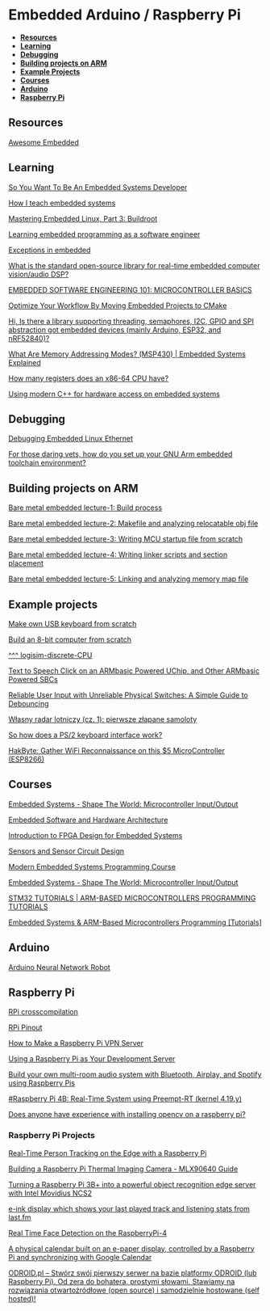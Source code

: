 
# Embedded Arduino / Raspberry Pi

* **[Resources](#resources)**
* **[Learning](#learning)**
* **[Debugging](#debugging)**
* **[Building projects on ARM](#building-projects-on-arm)**
* **[Example Projects](#example-projects)**
* **[Courses](#courses)**
* **[Arduino](#arduino)**
* **[Raspberry Pi](#raspberry-pi)**

## Resources

[Awesome Embedded](https://github.com/nhivp/Awesome-Embedded)

## Learning

[So You Want To Be An Embedded Systems Developer](https://www.embeddedrelated.com/showarticle/1324.php)

[How I teach embedded systems](https://jaycarlson.net/2019/07/26/how-i-teach-embedded-systems/)

[Mastering Embedded Linux, Part 3: Buildroot](https://www.thirtythreeforty.net/posts/2020/01/mastering-embedded-linux-part-3-buildroot/)

[Learning embedded programming as a software engineer](https://blog.athrunen.dev/learning-hardware-programming-as-a-software-engineer/)

[Exceptions in embedded](https://www.research.ed.ac.uk/portal/en/publications/lowcost-deterministic-c-exceptions-for-embedded-systems(2cfc59d5-fa95-45e0-83b2-46e51098cf1f).html)

[What is the standard open-source library for real-time embedded computer vision/audio DSP?](https://www.reddit.com/r/embedded/comments/feoftd/what_is_the_standard_opensource_library_for/)

[EMBEDDED SOFTWARE ENGINEERING 101: MICROCONTROLLER BASICS](https://embedded.fm/blog/2016/2/27/embedded-software-engineering-101-microcontroller-basics)

[Optimize Your Workflow By Moving Embedded Projects to CMake](https://dornerworks.com/blog/moving-embedded-projects-to-cmake)

[Hi, Is there a library supporting threading, semaphores, I2C, GPIO and SPI abstraction got embedded devices (mainly Arduino, ESP32, and nRF52840)?](https://www.reddit.com/r/embedded/comments/hjg3px/esp32_arduino_nrf52840/)

[What Are Memory Addressing Modes? (MSP430) | Embedded Systems Explained](https://youtu.be/Gk4yFmTVZec?list=PLeAb9_hv082weQ10WcvFfLBlNcCYXlQ4q)

[How many registers does an x86-64 CPU have?](https://blog.yossarian.net/2020/11/30/How-many-registers-does-an-x86-64-cpu-have)

[Using modern C++ for hardware access on embedded systems](https://www.reddit.com/r/embedded/comments/kmq2ga/using_modern_c_for_hardware_access_on_embedded/)

## Debugging

[Debugging Embedded Linux Ethernet](https://vmb-tech.com/blog/debugging-embedded-ethernet.html)

[For those daring vets, how do you set up your GNU Arm embedded toolchain environment?](https://www.reddit.com/r/embedded/comments/hk3eo1/for_those_daring_vets_how_do_you_set_up_your_gnu/)

## Building projects on ARM

[Bare metal embedded lecture-1: Build process](https://youtu.be/qWqlkCLmZoE)

[Bare metal embedded lecture-2: Makefile and analyzing relocatable obj file](https://youtu.be/Bsq6P1B8JqI)

[Bare metal embedded lecture-3: Writing MCU startup file from scratch](https://youtu.be/2Hm8eEHsgls)

[Bare metal embedded lecture-4: Writing linker scripts and section placement](https://youtu.be/B7oKdUvRhQQ)

[Bare metal embedded lecture-5: Linking and analyzing memory map file](https://youtu.be/5aafG5mjZ_Y)

## Example projects

[Make own USB keyboard from scratch](http://blakesmith.me/2019/01/16/making-my-own-usb-keyboard-from-scratch.html)

[Build an 8-bit computer from scratch](https://eater.net/8bit)

[^^^ logisim-discrete-CPU](https://github.com/eddiewastaken/logisim-discrete-CPU)

[Text to Speech Click on an ARMbasic Powered UChip, and Other ARMbasic Powered SBCs](https://www.instructables.com/id/Text-to-Speech-Click-on-an-ARMbasic-Powered-UChip-/)

[Reliable User Input with Unreliable Physical Switches: A Simple Guide to Debouncing](https://mrdrprofbolt.wordpress.com/2020/05/07/reliable-user-input-with-unreliable-physical-switches-a-simple-guide-to-debouncing/)

[Własny radar lotniczy (cz. 1): pierwsze złapane samoloty](https://pyrfekt.com/wlasny-radar-lotniczy-cz-1-pierwsze-zlapane-samoloty/)

[So how does a PS/2 keyboard interface work?](https://youtu.be/7aXbh9VUB3U)

[HakByte: Gather WiFi Reconnaissance on this $5 MicroController (ESP8266)](https://youtu.be/SPOCmnPj41E)

## Courses

[Embedded Systems - Shape The World: Microcontroller Input/Output](https://www.edx.org/course/embedded-systems-shape-the-world-microcontroller-i)

[Embedded Software and Hardware Architecture](https://www.coursera.org/learn/embedded-software-hardware)

[Introduction to FPGA Design for Embedded Systems](https://www.coursera.org/learn/intro-fpga-design-embedded-systems)

[Sensors and Sensor Circuit Design](https://www.coursera.org/learn/sensors-circuit-interface)

[Modern Embedded Systems Programming Course](https://www.youtube.com/playlist?list=PLPW8O6W-1chwyTzI3BHwBLbGQoPFxPAPM)

[Embedded Systems - Shape The World: Microcontroller Input/Output](https://www.edx.org/course/embedded-systems-shape-the-world-microcontroller-i)

[STM32 TUTORIALS | ARM-BASED MICROCONTROLLERS PROGRAMMING TUTORIALS](https://deepbluembedded.com/stm32-arm-programming-tutorials/)

[Embedded Systems & ARM-Based Microcontrollers Programming [Tutorials]](https://www.reddit.com/r/ECE/comments/hl6fkg/embedded_systems_armbased_microcontrollers/)

## Arduino

[Arduino Neural Network Robot](https://github.com/IdleHandsProject/makennbot)

## Raspberry Pi

[RPi crosscompilation](https://github.com/HesselM/rpicross_notes)

[RPi Pinout](https://pinout.xyz/)

[How to Make a Raspberry Pi VPN Server](https://www.electromaker.io/tutorial/blog/raspberry-pi-vpn-server)

[Using a Raspberry Pi as Your Development Server](https://dev.to/pluralsight/using-a-raspberry-pi-as-your-development-server-28c)

[Build your own multi-room audio system with Bluetooth, Airplay, and Spotify using Raspberry Pis](https://www.balena.io/blog/diy-raspberry-pi-multi-room-audio-system/)

[#Raspberry Pi 4B: Real-Time System using Preempt-RT (kernel 4.19.y)](https://lemariva.com/blog/2019/08/raspberry-pi-4b-preempt-rt-kernel-419y-performance-test)

[Does anyone have experience with installing opencv on a raspberry pi?](https://www.reddit.com/r/opencv/comments/g89k7r/question_does_anyone_have_experience_with/)

### Raspberry Pi Projects

[Real-Time Person Tracking on the Edge with a Raspberry Pi](https://heartbeat.fritz.ai/real-time-person-tracking-on-the-edge-with-a-raspberry-pi-93ae636af9fa)

[Building a Raspberry Pi Thermal Imaging Camera - MLX90640 Guide](https://www.reddit.com/r/raspberry_pi/comments/i75260/building_a_raspberry_pi_thermal_imaging_camera/)

[Turning a Raspberry Pi 3B+ into a powerful object recognition edge server with Intel Movidius NCS2](https://towardsdatascience.com/turning-a-raspberry-pi-3b-into-an-object-recognition-server-with-intel-movidius-ncs2-8dcfebebb2d6)

[e-ink display which shows your last played track and listening stats from last.fm](https://www.reddit.com/r/raspberry_pi/comments/h7tkqi/eink_display_which_shows_your_last_played_track/)

[Real Time Face Detection on the RaspberryPi-4](https://www.instructables.com/id/Real-Time-Face-Detection-on-the-RaspberryPi-4/)

[A physical calendar built on an e-paper display, controlled by a Raspberry Pi and synchronizing with Google Calendar](https://github.com/speedyg0nz/MagInkCal)

[ODROID.pl – Stwórz swój pierwszy serwer na bazie platformy ODROID (lub Raspberry Pi). Od zera do bohatera, prostymi słowami. Stawiamy na rozwiązania otwartoźródłowe (open source) i samodzielnie hostowane (self hosted)!](https://odroid.pl/blog/spis-tresci/)
